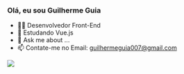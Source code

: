 ### Olá, eu sou Guilherme Guia

- 👨‍💻 Desenvolvedor Front-End
- 🌱 Estudando Vue.js
- 💬 Ask me about ...
- 📫 Contate-me no Email: guilhermeguia007@gmail.com


<picture>
<source 
  srcset="https://github-readme-stats.vercel.app/api?username=anuraghazra&show_icons=true&theme=dark"
  media="(prefers-color-scheme: dark)"
/>
<source
  srcset="https://github-readme-stats.vercel.app/api?username=anuraghazra&show_icons=true"
  media="(prefers-color-scheme: light), (prefers-color-scheme: no-preference)"
/>
<img src="https://github-readme-stats.vercel.app/api?username=anuraghazra&show_icons=true" />
</picture>
